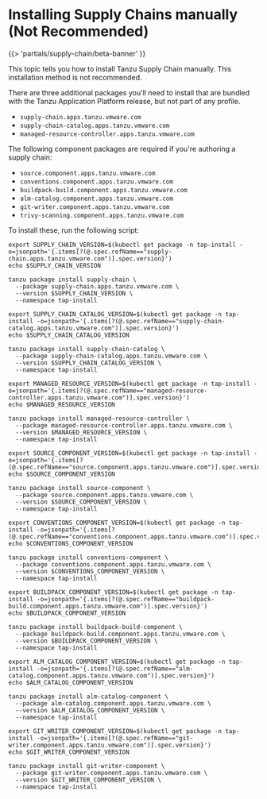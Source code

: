 # Installing Supply Chains manually (Not Recommended)

{{> 'partials/supply-chain/beta-banner' }}

This topic tells you how to install Tanzu Supply Chain manually. This installation method is not recommended.

There are three additional packages you'll need to install that are bundled with the Tanzu Application Platform release, but not part of any profile.

- `supply-chain.apps.tanzu.vmware.com`
- `supply-chain-catalog.apps.tanzu.vmware.com`
- `managed-resource-controller.apps.tanzu.vmware.com`

The following component packages are required if you're authoring a supply chain:

- `source.component.apps.tanzu.vmware.com`
- `conventions.component.apps.tanzu.vmware.com`
- `buildpack-build.component.apps.tanzu.vmware.com`
- `alm-catalog.component.apps.tanzu.vmware.com`
- `git-writer.component.apps.tanzu.vmware.com`
- `trivy-scanning.component.apps.tanzu.vmware.com`

To install these, run the following script:

```shell
export SUPPLY_CHAIN_VERSION=$(kubectl get package -n tap-install -o=jsonpath='{.items[?(@.spec.refName=="supply-chain.apps.tanzu.vmware.com")].spec.version}')
echo $SUPPLY_CHAIN_VERSION

tanzu package install supply-chain \
  --package supply-chain.apps.tanzu.vmware.com \
  --version $SUPPLY_CHAIN_VERSION \
  --namespace tap-install

export SUPPLY_CHAIN_CATALOG_VERSION=$(kubectl get package -n tap-install -o=jsonpath='{.items[?(@.spec.refName=="supply-chain-catalog.apps.tanzu.vmware.com")].spec.version}')
echo $SUPPLY_CHAIN_CATALOG_VERSION

tanzu package install supply-chain-catalog \
  --package supply-chain-catalog.apps.tanzu.vmware.com \
  --version $SUPPLY_CHAIN_CATALOG_VERSION \
  --namespace tap-install

export MANAGED_RESOURCE_VERSION=$(kubectl get package -n tap-install -o=jsonpath='{.items[?(@.spec.refName=="managed-resource-controller.apps.tanzu.vmware.com")].spec.version}')
echo $MANAGED_RESOURCE_VERSION

tanzu package install managed-resource-controller \
  --package managed-resource-controller.apps.tanzu.vmware.com \
  --version $MANAGED_RESOURCE_VERSION \
  --namespace tap-install

export SOURCE_COMPONENT_VERSION=$(kubectl get package -n tap-install -o=jsonpath='{.items[?(@.spec.refName=="source.component.apps.tanzu.vmware.com")].spec.version}')
echo $SOURCE_COMPONENT_VERSION

tanzu package install source-component \
  --package source.component.apps.tanzu.vmware.com \
  --version $SOURCE_COMPONENT_VERSION \
  --namespace tap-install

export CONVENTIONS_COMPONENT_VERSION=$(kubectl get package -n tap-install -o=jsonpath='{.items[?(@.spec.refName=="conventions.component.apps.tanzu.vmware.com")].spec.version}')
echo $CONVENTIONS_COMPONENT_VERSION

tanzu package install conventions-component \
  --package conventions.component.apps.tanzu.vmware.com \
  --version $CONVENTIONS_COMPONENT_VERSION \
  --namespace tap-install

export BUILDPACK_COMPONENT_VERSION=$(kubectl get package -n tap-install -o=jsonpath='{.items[?(@.spec.refName=="buildpack-build.component.apps.tanzu.vmware.com")].spec.version}')
echo $BUILDPACK_COMPONENT_VERSION

tanzu package install buildpack-build-component \
  --package buildpack-build.component.apps.tanzu.vmware.com \
  --version $BUILDPACK_COMPONENT_VERSION \
  --namespace tap-install

export ALM_CATALOG_COMPONENT_VERSION=$(kubectl get package -n tap-install -o=jsonpath='{.items[?(@.spec.refName=="alm-catalog.component.apps.tanzu.vmware.com")].spec.version}')
echo $ALM_CATALOG_COMPONENT_VERSION

tanzu package install alm-catalog-component \
  --package alm-catalog.component.apps.tanzu.vmware.com \
  --version $ALM_CATALOG_COMPONENT_VERSION \
  --namespace tap-install

export GIT_WRITER_COMPONENT_VERSION=$(kubectl get package -n tap-install -o=jsonpath='{.items[?(@.spec.refName=="git-writer.component.apps.tanzu.vmware.com")].spec.version}')
echo $GIT_WRITER_COMPONENT_VERSION

tanzu package install git-writer-component \
  --package git-writer.component.apps.tanzu.vmware.com \
  --version $GIT_WRITER_COMPONENT_VERSION \
  --namespace tap-install
```
